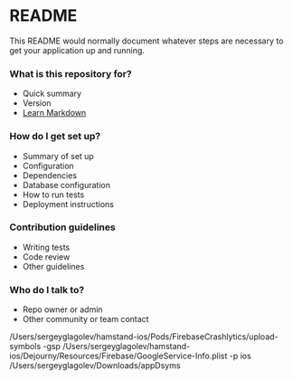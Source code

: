# README #

This README would normally document whatever steps are necessary to get your application up and running.

### What is this repository for? ###

* Quick summary
* Version
* [Learn Markdown](https://bitbucket.org/tutorials/markdowndemo)

### How do I get set up? ###

* Summary of set up
* Configuration
* Dependencies
* Database configuration
* How to run tests
* Deployment instructions

### Contribution guidelines ###

* Writing tests
* Code review
* Other guidelines

### Who do I talk to? ###

* Repo owner or admin
* Other community or team contact

/Users/sergeyglagolev/hamstand-ios/Pods/FirebaseCrashlytics/upload-symbols -gsp /Users/sergeyglagolev/hamstand-ios/Dejourny/Resources/Firebase/GoogleService-Info.plist -p ios /Users/sergeyglagolev/Downloads/appDsyms
